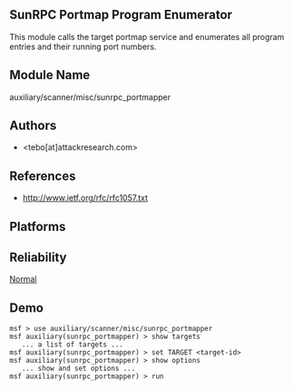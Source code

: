## SunRPC Portmap Program Enumerator

This module calls the target portmap service and enumerates 
all program entries and their running port numbers.


## Module Name
auxiliary/scanner/misc/sunrpc_portmapper

## Authors
* <tebo[at]attackresearch.com>


## References
* http://www.ietf.org/rfc/rfc1057.txt




## Platforms


## Reliability
[Normal](https://github.com/rapid7/metasploit-framework/wiki/Exploit-Ranking)

## Demo

```
msf > use auxiliary/scanner/misc/sunrpc_portmapper
msf auxiliary(sunrpc_portmapper) > show targets
   ... a list of targets ...
msf auxiliary(sunrpc_portmapper) > set TARGET <target-id>
msf auxiliary(sunrpc_portmapper) > show options
   ... show and set options ...
msf auxiliary(sunrpc_portmapper) > run
```
    
    